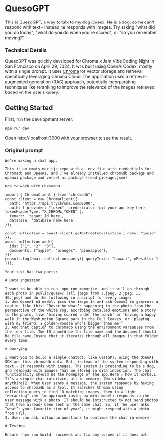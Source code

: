 

# QuesoGPT

This is QuesoGPT, a way to talk to my dog Queso. He is a dog, so he can't respond with text - instead he responds with images. Try asking "what did you do today", "what do you do when you're scared", or "do you remember moving?"

### Technical Details

QuesoGPT was quickly developed for Chroma x Jam Vibe Coding Night in San Francisco on April 29, 2024. It was built using OpenAI Codex, mostly with a single prompt. It uses [Chroma](https://trychroma.com) for vector storage and retrieval, specifically leveraging Chroma Cloud. The application uses a retrieval-augmented generation (RAG) approach, potentially incorporating techniques like reranking to improve the relevance of the images retrieved based on the user's query.

## Getting Started

First, run the development server:

```bash
npm run dev
```

Open [http://localhost:3000](http://localhost:3000) with your browser to see the result.


### Original prompt

```
We’re making a chat app.

This is an empty nex.tjs repo with a .env file with credentials for Chromadb and OpenAI, and I’ve already installed chromadb package and openai package and vercel ai package (read package.json)

How to work with ChromaDB:

import { ChromaClient } from "chromadb";
const client = new ChromaClient({
  path: "https://api.trychroma.com:8000",
  auth: { provider: "token", credentials: ‘put your api key here, tokenHeaderType: "X_CHROMA_TOKEN" },
  tenant: ‘tenant id here’,
  database: ‘database name here’
});

const collection = await client.getOrCreateCollection({ name: “queso” });
await collection.add({
  ids: ["1", "2", "3"],
  documents: ["apple", "oranges", "pineapple"],
});
console.log(await collection.query({ queryTexts: "hawaii", nResults: 1 }));

Your task has two parts:

# Data ingestion

I want to be able to run `npm run memorize` and it will go through each photo in public/queso/ (all jpegs from 1.jpeg, 2.jpeg, …, 46.jpeg) and do the following in a script for every image:
1. Use OpenAI o3 model, pass the image in and ask OpenAI to generate a caption like this: “Describe what’s happening in the photo from the perspective of the white dog, ascribing detailed emotions and a story to the photo, like ‘hiding scared under the couch’ or ‘having a happy walk in the Washington Square park in the Fall leaves’ or ‘playing with my friend, a golden-doodle who’s bigger than me’”
2. Add that caption to chromadb using the environment variables from the .env file. The ID should be the file name and the document should be file name.Ensure that it iterates through all images in that folder every time.

# Querying

I want you to build a simple chatbot, like ChatGPT, using the OpenAI SDK and this chromadb data. But, instead of the system responding with text - it responds with images. The system is pretending to be a dog, and responds with images that we stored in data ingestion. The chat functionality should be the homepage of the app.Here’s how it works.1. It’s a simple chat interface, all in memory. (No sidebar or anything)2. When User sends a message, the system responds by having access to chromadb as a tool. It searches Chroma using collection.query to find 10 matching images, then in a light “Reranking” the llm approach (using O4-mini model) responds to the user message with a photo. IT should be intstructed to not send photos that have already been sent in the same chat. So, if the user asks “what’s your favorite time of year”, it might respond with a photo from Fall.
3. User can ask follow-up questions to continue the chat in-memory

# Testing

Ensure `npm run build` succeeds and fix any issues if it does not.


```
